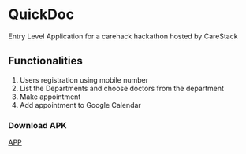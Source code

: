 # QuickDoc
Entry Level Application for a carehack hackathon hosted by CareStack


## Functionalities
 1. Users registration using mobile number 
 2. List the Departments and choose doctors from the department
 3. Make appointment 
 4. Add appointment to Google Calendar

### Download APK
[APP](https://raw.githubusercontent.com/ajithvgiri/CareHack/master/app/app-debug.apk)
